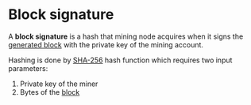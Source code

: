 # Block signature

A **block signature** is a hash that mining node acquires when it signs the [generated block](/blockchain/block/block-generation.md) with the private key of the mining account.

Hashing is done by [SHA-256](https://en.wikipedia.org/wiki/SHA-2) hash function which requires two input parameters:

1. Private key of the miner
2. Bytes of the [block](/blockchain/block.md)
